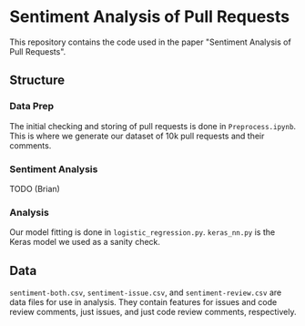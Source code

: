 # Sentiment Analysis of Pull Requests

This repository contains the code used in the paper "Sentiment Analysis of Pull Requests".

## Structure

### Data Prep
The initial checking and storing of pull requests is done in `Preprocess.ipynb`.
This is where we generate our dataset of 10k pull requests and their comments.

### Sentiment Analysis

TODO (Brian)

### Analysis

Our model fitting is done in `logistic_regression.py`.
`keras_nn.py` is the Keras model we used as a sanity check.

## Data

`sentiment-both.csv`, `sentiment-issue.csv`, and `sentiment-review.csv` are data files for use in analysis.
They contain features for issues and code review comments, just issues, and just code review comments, respectively.

